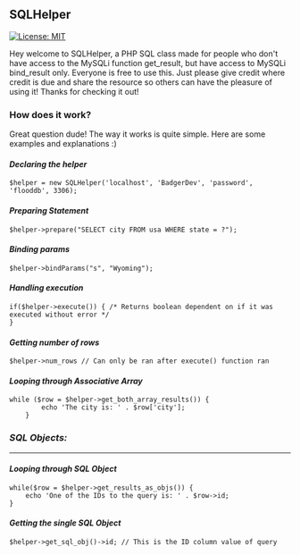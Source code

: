 SQLHelper
---
[![License: MIT](https://img.shields.io/badge/License-MIT-yellow.svg)](https://opensource.org/licenses/MIT)

Hey welcome to SQLHelper, a PHP SQL class made for people who don't have access to the MySQLi function get_result, but have access to MySQLi bind_result only. Everyone is free to use this. Just please give credit where credit is due and share the resource so others can have the pleasure of using it! Thanks for checking it out!

### How does it work?

Great question dude! The way it works is quite simple. Here are some examples and explanations :)

#### _Declaring the helper_

```
$helper = new SQLHelper('localhost', 'BadgerDev', 'password', 'flooddb', 3306);
```

#### _Preparing Statement_

```
$helper->prepare("SELECT city FROM usa WHERE state = ?");
```

#### _Binding params_

```
$helper->bindParams("s", "Wyoming");
```

#### _Handling execution_

```
if($helper->execute()) { /* Returns boolean dependent on if it was executed without error */ 
}
```

#### _Getting number of rows_

```
$helper->num_rows // Can only be ran after execute() function ran
```

#### _Looping through Associative Array_

```
while ($row = $helper->get_both_array_results()) {
        echo 'The city is: ' . $row['city'];
    }
```

### _SQL Objects:_
---

#### _Looping through SQL Object_

```
while($row = $helper->get_results_as_objs()) {
    echo 'One of the IDs to the query is: ' . $row->id;
}
```

#### _Getting the single SQL Object_

```
$helper->get_sql_obj()->id; // This is the ID column value of query
```
